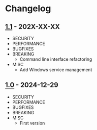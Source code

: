 # Changelog

## [1.1](https://github.com/fplassier/retroarch-asset-server/releases/tag/v1.1) - 202X-XX-XX

* SECURITY
* PERFORMANCE
* BUGFIXES
* BREAKING
  * Command line interface refactoring
* MISC
  * Add Windows service management

## [1.0](https://github.com/fplassier/retroarch-asset-server/releases/tag/v1.0) - 2024-12-29

* SECURITY
* PERFORMANCE
* BUGFIXES
* BREAKING
* MISC
  * First version
